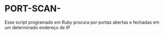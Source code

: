 # PORT-SCAN-
Esse script programado em Ruby procura por portas abertas e fechadas em um determinado endereço de IP
